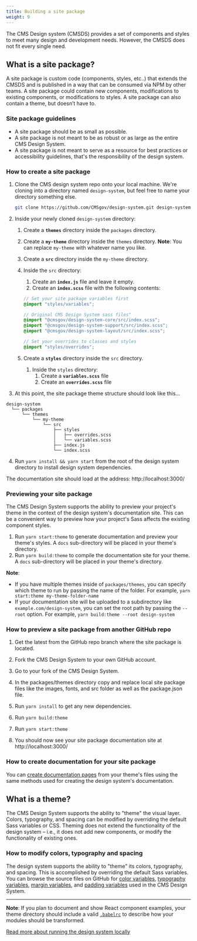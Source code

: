 ```yaml
---
title: Building a site package
weight: 9
---
```

The CMS Design system (CMSDS) provides a set of components and styles to meet many design and development needs. However, the CMSDS does not fit every single need.

## What is a site package?

A site package is custom code (components, styles, etc..) that extends the CMSDS and is published in a way that can be consumed via NPM by other teams. A site package could contain new components, modifications to existing components, or modifications to styles. A site package can also contain a theme, but doesn’t have to.

### Site package guidelines

* A site package should be as small as possible.
* A site package is not meant to be as robust or as large as the entire CMS Design System.
* A site package is not meant to serve as a resource for best practices or accessibility guidelines, that's the responsibility of the design system.

### How to create a site package

1. Clone the CMS design system repo onto your local machine. We're cloning into a directory named `design-system`, but feel free to name your directory something else.

   ```bash
   git clone https://github.com/CMSgov/design-system.git design-system
   ```

1. Inside your newly cloned `design-system` directory:
    1. Create a **`themes`** directory inside the `packages` directory.
    1. Create a **`my-theme`** directory inside the `themes` directory. **Note**: You can replace `my-theme` with whatever name you like.
    1. Create a **`src`** directory inside the `my-theme` directory.
    1. Inside the `src` directory:
        1. Create an **`index.js`** file and leave it empty.
        1. Create an **`index.scss`** file with the following contents:

         ```SCSS
         // Set your site package variables first
         @import "styles/variables";

         // Original CMS Design System sass files"
         @import "@cmsgov/design-system-core/src/index.scss";
         @import "@cmsgov/design-system-support/src/index.scss";
         @import "@cmsgov/design-system-layout/src/index.scss";

         // Set your overrides to classes and styles
         @import "styles/overrides";
         ```
     1. Create a **`styles`** directory inside the `src` directory.
         1. Inside the `styles` directory:
             1. Create a **`variables.scss`** file
             2. Create an **`overrides.scss`** file

1. At this point, the site package theme structure should look like this...

  ```
  design-system
    └── packages
        └── themes
            └── my-theme
                └── src
                    ├── styles
                    │   ├── overrides.scss
                    │   └── variables.scss
                    ├── index.js
                    └── index.scss
  ```

4. Run `yarn install && yarn start` from the root of the design system directory to install design system dependencies.

The documentation site should load at the address: http://localhost:3000/

### Previewing your site package

The CMS Design System supports the ability to preview your project's theme in the context of the design system's documentation site. This can be a convenient way to preview how your project's Sass affects the existing component styles.

1. Run `yarn start:theme` to generate documentation and preview your theme's styles. A `docs` sub-directory will be placed in your theme's directory.
1. Run `yarn build:theme` to compile the documentation site for your theme. A `docs` sub-directory will be placed in your theme's directory.

**Note**:
* If you have multiple themes inside of `packages/themes`, you can specify which theme to run by passing the name of the folder. For example, `yarn start:theme my-theme-folder-name`
* If your documentation site will be uploaded to a subdirectory like `example.com/design-system`, you can set the root path by passing the `--root` option. For example, `yarn build:theme --root design-system`

### How to preview a site package from another GitHub repo

1. Get the latest from the GitHub repo branch where the site package is located.

1. Fork the CMS Design System to your own GitHub account.

1. Go to your fork of the CMS Design System.

1. In the packages/themes directory copy and replace local site package files like the images, fonts, and src folder as well as the package.json file.

1. Run `yarn install` to get any new dependencies.

1. Run `yarn build:theme`

1. Run `yarn start:theme`

1. You should now see your site package documentation site at http://localhost:3000/

### How to create documentation for your site package

You can [create documentation pages](https://github.com/CMSgov/design-system/blob/master/guides/WRITING-DOCUMENTATION.md) from your theme's files using the same methods used for creating the design system's documentation.

## What is a theme?

The CMS Design System supports the ability to "theme" the visual layer. Colors, typography, and spacing can be modified by overriding the default Sass variables or CSS. Theming does not extend the functionality of the design system – i.e., it does not add new components, or modify the functionality of existing ones.

### How to modify colors, typography and spacing

The design system supports the ability to "theme" its colors, typography, and spacing. This is accomplished by overriding the default Sass variables. You can browse the source files on GitHub for [color variables](https://github.com/CMSgov/design-system/blob/master/packages/support/src/settings/_variables.color.scss), [typography variables](https://github.com/CMSgov/design-system/blob/master/packages/support/src/settings/_override.uswds.scss), [margin variables](https://github.com/CMSgov/design-system/blob/master/packages/core/src/utilities/margin.scss), and [padding variables](https://github.com/CMSgov/design-system/blob/master/packages/core/src/utilities/padding.scss) used in the CMS Design System.

---

**Note**: If you plan to document and show React component examples, your theme directory should include a valid [`.babelrc`](https://babeljs.io/docs/usage/babelrc/) to describe how your modules should be transformed.

[Read more about running the design system locally](https://github.com/CMSgov/design-system/blob/master/README.md#running-locally)
